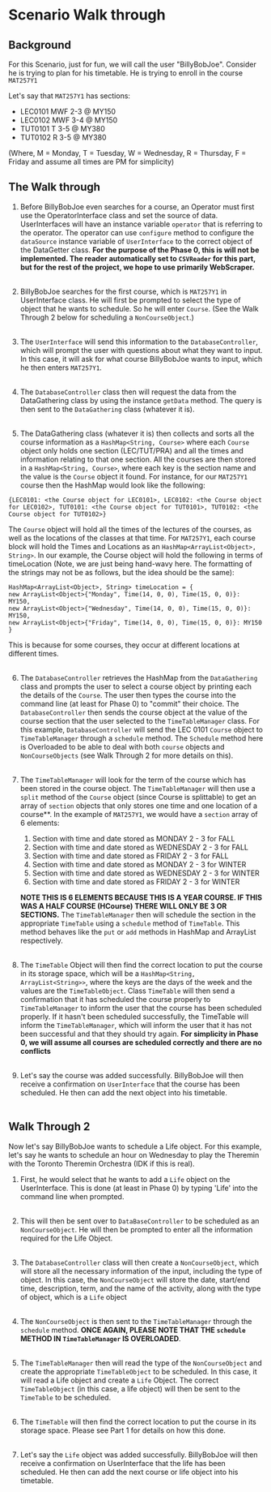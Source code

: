 # Scenario Walk through
## Background
For this Scenario, just for fun, we will call the user "BillyBobJoe". 
Consider he is trying to plan for his timetable. He is trying to enroll in 
the course `MAT257Y1`

Let's say that `MAT257Y1` has sections:
* LEC0101 MWF 2-3 @ MY150
* LEC0102 MWF 3-4 @ MY150
* TUT0101 T 3-5 @ MY380
* TUT0102 R 3-5 @ MY380

(Where, M = Monday, T = Tuesday, W = Wednesday, R = Thursday, F = Friday and 
assume all times are PM for simplicity)

## The Walk through
1. Before BillyBobJoe even searches for a course, an Operator must first use 
   the OperatorInterface class and set the source of data. UserInterfaces 
   will have an instance variable `operator` that is referring to the 
   operator. The operator can use `configure` method to configure the 
   `dataSource` instance variable of `UserInterface` to the correct object 
   of the DataGetter class. **For the purpose of the Phase 0, this is 
   will not be implemented. The reader automatically set to `CSVReader` for 
   this part, but for the rest of the project, we hope to use primarily 
   WebScraper.**<br />
   <br />

2. BillyBobJoe searches for the first course, which is `MAT257Y1` in 
   UserInterface class. He will first be prompted to select the type 
   of object that he wants to schedule. So he will enter `Course`. (See the 
   Walk Through 2 below for scheduling a `NonCourseObject`.)<br />
   <br />

3. The `UserInterface` will send this information to the 
   `DatabaseController`, which will prompt the user with questions about 
   what they want to input. In this case, it will ask for what course 
   BillyBobJoe wants to input, which he then enters `MAT257Y1`.<br />
   <br />

4. The `DatabaseController` class then will request the data from the 
   DataGathering class by using the instance `getData` method. The query is 
   then sent to the `DataGathering` class (whatever it is).<br />
   <br />

5. The DataGathering class (whatever it is) then collects and sorts all the
   course information as a `HashMap<String, Course>` where each `Course` 
   object only holds one section (LEC/TUT/PRA) and all the times and 
   information relating to that one section. All the courses are then stored 
   in a `HashMap<String, Course>`, where each key is the section name and 
   the value is the `Course` object it found. For instance, for our `MAT257Y1` 
   course then the HashMap would look like the following:
```
{LEC0101: <the Course object for LEC0101>, LEC0102: <the Course object for LEC0102>, TUT0101: <the Course object for TUT0101>, TUT0102: <the Course object for TUT0102>}
```
   The `Course` object will hold all the times of the lectures of the 
   courses, as well as the locations of the classes at that time. For 
   `MAT257Y1`, each course block will hold the Times and Locations as an 
   `HashMap<ArrayList<Object>, String>`. In our example, the Course object 
   will hold the following in terms of timeLocation (Note, we are just being 
   hand-wavy here. The formatting of the strings may not be as follows, but 
   the idea should be the same):
```
HashMap<ArrayList<Object>, String> timeLocation = {
new ArrayList<Object>{"Monday", Time(14, 0, 0), Time(15, 0, 0)}: MY150, 
new ArrayList<Object>{"Wednesday", Time(14, 0, 0), Time(15, 0, 0)}: MY150, 
new ArrayList<Object>{"Friday", Time(14, 0, 0), Time(15, 0, 0)}: MY150
}
```
   This is because for some courses, they occur at different locations at 
   different times.  <br />
   <br />

6. The `DatabaseController` retrieves the HashMap from the `DataGathering` class 
   and prompts the user to select a course object by printing each the details 
   of the `Course`. The user then types the course into the command line (at 
   least for Phase 0) to "commit" their choice. The `DatabaseController` then 
   sends the course object at the value of the course section that the user 
   selected to the `TimeTableManager` class. For this example, 
   `DatabaseController` will send the LEC 0101 `Course` object to 
   `TimeTableManager` through a `schedule` method. The `Schedule` method 
   here is Overloaded to be able to deal with both `course` objects and 
   `NonCourseObjects` (see Walk Through 2 for more details on this).<br />
   <br />
    
7. The `TimeTableManager` will look for the term of the course which has 
   been stored in the course object. The `TimeTableManager` will then use a 
   `split` method of the `Course` object (since Course is splittable) to get an 
   array of `section` objects that only stores one time and one location of 
   a course**. In the example of `MAT257Y1`, we would have a `section` array 
   of 6 elements:
   1. Section with time and date stored as MONDAY 2 - 3 for FALL 
   2. Section with time and date stored as WEDNESDAY 2 - 3 for FALL
   3. Section with time and date stored as FRIDAY 2 - 3 for FALL
   4. Section with time and date stored as MONDAY 2 - 3 for WINTER
   5. Section with time and date stored as WEDNESDAY 2 - 3 for WINTER
   6. Section with time and date stored as FRIDAY 2 - 3 for WINTER
   
   **NOTE THIS IS 6 ELEMENTS BECAUSE THIS IS A YEAR COURSE. IF THIS WAS A HALF 
   COURSE (HCourse) THERE WILL ONLY BE 3 OR SECTIONS.**
   The `TimeTableManager` then will schedule the section in the appropriate 
   `TimeTable` using a `schedule` method of `TimeTable`. This method behaves 
   like the `put` or `add` methods in HashMap and ArrayList respectively.<br />
   <br />

8. The `TimeTable` Object will then find the correct location to put the 
   course in its storage space, which will be a `HashMap<String, 
   ArrayList<String>>`, where the keys are the days of the week and the 
   values are the `TimeTableObject`. Class `TimeTable` will then send a 
   confirmation that it has scheduled the course properly to 
   `TimeTableManager` to inform the user that the course has been scheduled 
   properly. If it hasn't been scheduled successfully, the TimeTable will 
   inform the `TimeTableManager`, which will inform the user that it has not 
   been successful and that they should try again. **For simplicity in Phase 
   0, we will assume all courses are scheduled correctly and there are no 
   conflicts**<br />
   <br />

9. Let's say the course was added successfully. BillyBobJoe will then receive a 
   confirmation on `UserInterface` that the course has been scheduled. He then 
   can add the next object into his timetable.<br />
   <br />

## Walk Through 2
Now let's say BillyBobJoe wants to schedule a Life object. For this example, 
let's say he wants to schedule an hour on Wednesday to play the Theremin 
with the Toronto Theremin Orchestra (IDK if this is real).
1. First, he would select that he wants to add a `Life` object on the 
   UserInterface. This is done (at least in Phase 0) by typing 'Life' into 
   the command line when prompted.<br />
   <br />

2. This will then be sent over to `DataBaseController` to be scheduled as an 
   `NonCourseObject`. He will then be prompted to enter all the information 
   required for the Life Object.<br />
   <br />

3. The `DatabaseController` class will then create a `NonCourseObject`, 
   which will store all the necessary information of the input, including 
   the type of object. In this case, the `NonCourseObject` will store the 
   date, start/end time, description, term, and the name of the activity, along 
   with the type of object, which is a `Life` object<br />
   <br />

4. The `NonCourseObject` is then sent to the `TimeTableManager` through the 
   `schedule` method. **ONCE AGAIN, PLEASE NOTE THAT THE `schedule` METHOD IN 
   `TimeTableManager` IS OVERLOADED**.<br />
   <br />

5. The `TimeTableManager` then will read the type of the `NonCourseObject` 
   and create the appropriate `TimeTableObject` to be scheduled. In this 
   case, it will read a Life object and create a `Life` Object. The correct 
   `TimeTableObject` (in this case, a life object) will then be sent to the 
   `TimeTable` to be scheduled.<br />
   <br />

6. The `TimeTable` will then find the correct location to put the course in 
   its storage space. Please see Part 1 for details on how this done.<br />
   <br />

7. Let's say the `Life` object was added successfully. BillyBobJoe will then 
   receive a confirmation on UserInterface that the life has been scheduled. He 
   then can add the next course or life object into his timetable.

